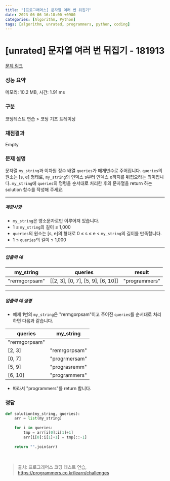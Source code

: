 ```yaml
---
title: "[프로그래머스] 문자열 여러 번 뒤집기"
date: 2023-06-06 16:18:00 +0900
categories: [Algorithm, Python]
tags: [algorithm, unrated, programmers, python, coding]
---
```


# [unrated] 문자열 여러 번 뒤집기 - 181913

[문제 링크](https://school.programmers.co.kr/learn/courses/30/lessons/181913)

### 성능 요약

메모리: 10.2 MB, 시간: 1.91 ms

### 구분

코딩테스트 연습 > 코딩 기초 트레이닝

### 채점결과

Empty

### 문제 설명

<p>문자열 <code>my_string</code>과 이차원 정수 배열 <code>queries</code>가 매개변수로 주어집니다. <code>queries</code>의 원소는 [s, e] 형태로, <code>my_string</code>의 인덱스 s부터 인덱스 e까지를 뒤집으라는 의미입니다. <code>my_string</code>에 <code>queries</code>의 명령을 순서대로 처리한 후의 문자열을 return 하는 solution 함수를 작성해 주세요.</p>

<hr>

<h5>제한사항</h5>

<ul>
<li><code>my_string</code>은 영소문자로만 이루어져 있습니다.</li>
<li>1 ≤ <code>my_string</code>의 길이 ≤ 1,000</li>
<li><code>queries</code>의 원소는 [s, e]의 형태로 0 ≤ s ≤ e &lt; <code>my_string</code>의 길이를 만족합니다.</li>
<li>1 ≤ <code>queries</code>의 길이 ≤ 1,000</li>
</ul>

<hr>

<h5>입출력 예</h5>

| my_string     | queries                           | result        |
|---------------|-----------------------------------|---------------|
| "rermgorpsam" | [[2, 3], [0, 7], [5, 9], [6, 10]] | "programmers" |

<hr>

<h5>입출력 예 설명</h5>

<ul>
<li><p>예제 1번의 <code>my_string</code>은 "rermgorpsam"이고 주어진 <code>queries</code>를 순서대로 처리하면 다음과 같습니다.</p>
</li>
</ul>

| queries       | my_string     |
|---------------|---------------|
| "rermgorpsam" |
| [2, 3]        | "remrgorpsam" |
| [0, 7]        | "progrmersam" |
| [5, 9]        | "prograsremm" |
| [6, 10]       | "programmers" |

<ul>
<li><p>따라서 "programmers"를 return 합니다.</p></li>
</ul>

### 정답

```python
def solution(my_string, queries):
    arr = list(my_string)
    
    for i in queries:
        tmp = arr[i[0]:i[1]+1]
        arr[i[0]:i[1]+1] = tmp[::-1]
    
    return "".join(arr)
```

<br>

> 출처: 프로그래머스 코딩 테스트 연습, https://programmers.co.kr/learn/challenges
